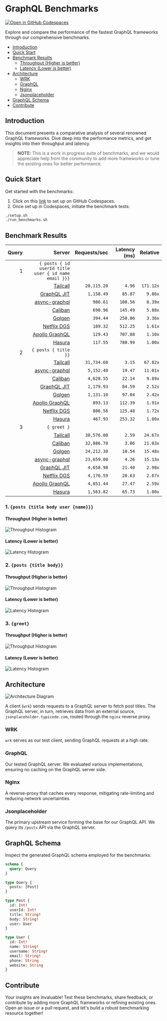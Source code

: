 # GraphQL Benchmarks <!-- omit from toc -->

[![Open in GitHub Codespaces](https://github.com/codespaces/badge.svg)](https://codespaces.new/tailcallhq/graphql-benchmarks)

Explore and compare the performance of the fastest GraphQL frameworks through our comprehensive benchmarks.

- [Introduction](#introduction)
- [Quick Start](#quick-start)
- [Benchmark Results](#benchmark-results)
  - [Throughput (Higher is better)](#throughput-higher-is-better)
  - [Latency (Lower is better)](#latency-lower-is-better)
- [Architecture](#architecture)
  - [WRK](#wrk)
  - [GraphQL](#graphql)
  - [Nginx](#nginx)
  - [Jsonplaceholder](#jsonplaceholder)
- [GraphQL Schema](#graphql-schema)
- [Contribute](#contribute)

[Tailcall]: https://github.com/tailcallhq/tailcall
[Gqlgen]: https://github.com/99designs/gqlgen
[Apollo GraphQL]: https://github.com/apollographql/apollo-server
[Netflix DGS]: https://github.com/netflix/dgs-framework
[Caliban]: https://github.com/ghostdogpr/caliban
[async-graphql]: https://github.com/async-graphql/async-graphql
[Hasura]: https://github.com/hasura/graphql-engine
[GraphQL JIT]: https://github.com/zalando-incubator/graphql-jit

## Introduction

This document presents a comparative analysis of several renowned GraphQL frameworks. Dive deep into the performance metrics, and get insights into their throughput and latency.

> **NOTE:** This is a work in progress suite of benchmarks, and we would appreciate help from the community to add more frameworks or tune the existing ones for better performance.

## Quick Start

Get started with the benchmarks:

1. Click on this [link](https://codespaces.new/tailcallhq/graphql-benchmarks) to set up on GitHub Codespaces.
2. Once set up in Codespaces, initiate the benchmark tests:

```bash
./setup.sh
./run_benchmarks.sh
```

## Benchmark Results

<!-- PERFORMANCE_RESULTS_START -->

| Query | Server | Requests/sec | Latency (ms) | Relative |
|-------:|--------:|--------------:|--------------:|---------:|
| 1 | `{ posts { id userId title user { id name email }}}` |
|| [Tailcall] | `20,115.20` | `4.96` | `171.12x` |
|| [GraphQL JIT] | `1,158.49` | `85.87` | `9.86x` |
|| [async-graphql] | `986.61` | `100.56` | `8.39x` |
|| [Caliban] | `690.96` | `145.49` | `5.88x` |
|| [Gqlgen] | `394.44` | `250.06` | `3.36x` |
|| [Netflix DGS] | `189.32` | `512.25` | `1.61x` |
|| [Apollo GraphQL] | `129.43` | `707.88` | `1.10x` |
|| [Hasura] | `117.55` | `780.99` | `1.00x` |
| 2 | `{ posts { title }}` |
|| [Tailcall] | `31,734.60` | `3.15` | `67.82x` |
|| [async-graphql] | `5,152.40` | `19.47` | `11.01x` |
|| [Caliban] | `4,628.55` | `22.14` | `9.89x` |
|| [GraphQL JIT] | `1,179.93` | `84.59` | `2.52x` |
|| [Gqlgen] | `1,131.10` | `97.04` | `2.42x` |
|| [Apollo GraphQL] | `893.13` | `112.39` | `1.91x` |
|| [Netflix DGS] | `806.56` | `125.48` | `1.72x` |
|| [Hasura] | `467.93` | `253.32` | `1.00x` |
| 3 | `{ greet }` |
|| [Tailcall] | `38,576.00` | `2.59` | `24.67x` |
|| [Caliban] | `32,886.70` | `3.06` | `21.03x` |
|| [Gqlgen] | `24,212.30` | `10.54` | `15.48x` |
|| [async-graphql] | `23,659.00` | `4.26` | `15.13x` |
|| [GraphQL JIT] | `4,658.98` | `21.40` | `2.98x` |
|| [Netflix DGS] | `4,176.59` | `28.63` | `2.67x` |
|| [Apollo GraphQL] | `4,051.44` | `27.47` | `2.59x` |
|| [Hasura] | `1,563.82` | `65.73` | `1.00x` |

<!-- PERFORMANCE_RESULTS_END -->



### 1. `{posts {title body user {name}}}`
#### Throughput (Higher is better)

![Throughput Histogram](assets/req_sec_histogram1.png)

#### Latency (Lower is better)

![Latency Histogram](assets/latency_histogram1.png)

### 2. `{posts {title body}}`
#### Throughput (Higher is better)

![Throughput Histogram](assets/req_sec_histogram2.png)

#### Latency (Lower is better)

![Latency Histogram](assets/latency_histogram2.png)

### 3. `{greet}`
#### Throughput (Higher is better)

![Throughput Histogram](assets/req_sec_histogram3.png)

#### Latency (Lower is better)

![Latency Histogram](assets/latency_histogram3.png)

## Architecture

![Architecture Diagram](assets/architecture.png)

A client (`wrk`) sends requests to a GraphQL server to fetch post titles. The GraphQL server, in turn, retrieves data from an external source, `jsonplaceholder.typicode.com`, routed through the `nginx` reverse proxy.

### WRK

`wrk` serves as our test client, sending GraphQL requests at a high rate.

### GraphQL

Our tested GraphQL server. We evaluated various implementations, ensuring no caching on the GraphQL server side.

### Nginx

A reverse-proxy that caches every response, mitigating rate-limiting and reducing network uncertainties.

### Jsonplaceholder

The primary upstream service forming the base for our GraphQL API. We query its `/posts` API via the GraphQL server.

## GraphQL Schema

Inspect the generated GraphQL schema employed for the benchmarks:

```graphql
schema {
  query: Query
}

type Query {
  posts: [Post]
}

type Post {
  id: Int!
  userId: Int!
  title: String!
  body: String!
  user: User
}

type User {
  id: Int!
  name: String!
  username: String!
  email: String!
  phone: String
  website: String
}
```

## Contribute

Your insights are invaluable! Test these benchmarks, share feedback, or contribute by adding more GraphQL frameworks or refining existing ones. Open an issue or a pull request, and let's build a robust benchmarking resource together!
